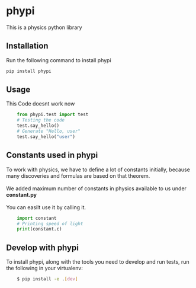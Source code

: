 # phypi

This is a physics python library

## Installation

Run the following command to install phypi

```python
pip install phypi
```

## Usage

This Code doesnt work now

```python
    from phypi.test import test
    # Testing the code
    test.say_hello()
    # Generate "Hello, user"
    test.say_hello("user")
```

## Constants used in phypi

To work with physics, we have to define a lot of constants initially, because many discoveries and formulas are based on that theorem.<br/><br/>We added maximum number of constants in physics available to us under <b>constant.py</b><br/><br/>You can easilt use it by calling it.

```python
    import constant
    # Printing speed of light
    print(constant.c)
```

## Develop with phypi

To install phypi, along with the tools you need to develop and run tests, run the following in your virtualenv:

```bash
    $ pip install -e .[dev]
```
